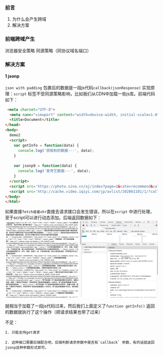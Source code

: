 

### 前言

1. 为什么会产生跨域
2. 解决方案

### 前端跨域产生

浏览器安全策略 同源策略（同协议域名端口）

### 解决方案

#### 1 jsonp

`json with padding` 包裹后的数据是一段js代码`callback(jsonResponse)` 
实现原理：`script` 标签不受同源策略影响，比如我们从CDN中加载一些js库。前端代码如下：

```html
 <meta charset="UTF-8">
  <meta name="viewport" content="width=device-width, initial-scale=1.0">
  <title>Document</title>  
</head>
<body>
  demo2
  <script>  
    var getInfo = function(data) {
      console.log('获取到的数据---', data);
    }

    var jsonp9 = function(data) {
      console.log('爱奇艺数据---', data);
    } 
  </script>
  <script src='https://photo.sina.cn/aj/index?page=1&cate=recommend&callback=getInfo' type='text/javascript'></script>
  <script src='http://cache.video.iqiyi.com/jp/avlist/202861101/1/?callback=jsonp9' type='text/javascript'></script>
</body>
</html>
```

如果直接`fetch或者xhr`直接去请求接口会发生错误，所以在`script` 中进行处理，至于script可以进行动态添加。后端返回数据如下：
![image-20200511184234621](imgs/image-20200511184234621.png)

就相当于加载了一段js代码过来，然后我们上面定义了`function getInfo()` 返回的数据就执行了这个操作（把请求结果也带了过来）

不足：

	1. 只能支持get请求

   	2. 这种接口需要后端配合吧，后端判断请求参数中是否有`callback` 参数，有的话就返回jsonp这种参数形式即可。

